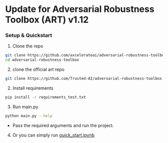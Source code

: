 # Update for Adversarial Robustness Toolbox (ART) v1.12

### Setup & Quickstart

1. Clone the repo

```bash
git clone https://github.com/axcelerateai/adversarial-robustness-toolbox
cd adversarial-robustness-toolbox
```

2. clone the official art repo

```bash
git clone https://github.com/Trusted-AI/adversarial-robustness-toolbox
```
2. Install requirements

```bash
pip install -r requirements_test.txt
```

3. Run main.py

```bash
python main.py --help
```

- Pass the required arguments and run the project.


4. Or you can simply run [quick_start.ipynb](quick_start.ipynb)
